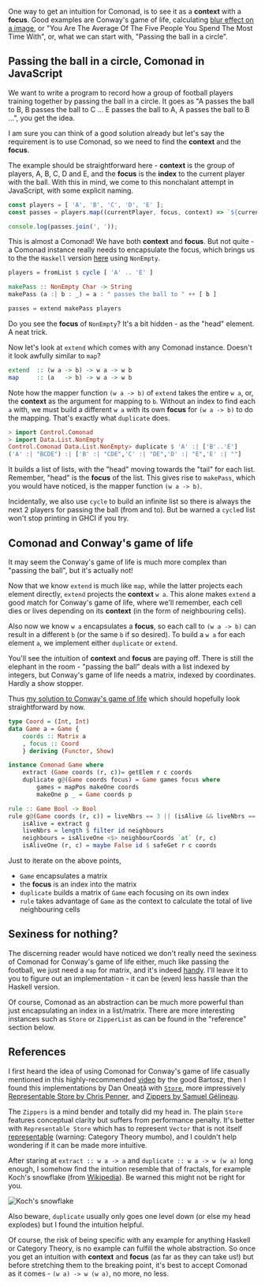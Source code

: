 One way to get an intuition for Comonad, is to see it as a **context** with a **focus**. Good examples are Conway's game of life, calculating [blur effect on a image](https://jaspervdj.be/posts/2014-11-27-comonads-image-processing.html), or "You Are The Average Of The Five People You Spend The Most Time With", or, what we can start with, "Passing the ball in a circle".

## Passing the ball in a circle, Comonad in JavaScript

We want to write a program to record how a group of football players training together by passing the ball in a circle. It goes as "A passes the ball to B, B passes the ball to C ... E passes the ball to A, A passes the ball to B ...", you get the idea.

I am sure you can think of a good solution already but let's say the requirement is to use Comonad, so we need to find the **context** and the **focus**. 

The example should be straightforward here - **context** is the group of players, A, B, C, D and E, and the **focus** is the **index** to the current player with the ball. With this in mind, we come to this nonchalant attempt in JavaScript, with some explicit naming.

```TypeScript
const players = [ 'A', 'B', 'C', 'D', 'E' ];
const passes = players.map((currentPlayer, focus, context) => `${currentPlayer} passes the ball to ${context[(focus + 1) % context.length]}`);

console.log(passes.join(', '));
```

This is almost a Comonad! We have both **context** and **focus**. But not quite - a Comonad instance really needs to encapsulate the focus, which brings us to the the `Haskell` version [here](https://github.com/hackle/comonad-matrix-conway/blob/master/src/Footy.hs) using `NonEmpty`.

```Haskell
players = fromList $ cycle [ 'A' .. 'E' ]

makePass :: NonEmpty Char -> String
makePass (a :| b : _) = a : " passes the ball to " ++ [ b ]

passes = extend makePass players
```

Do you see the **focus** of `NonEmpty`? It's a bit hidden - as the "head" element. A neat trick.

Now let's look at `extend` which comes with any Comonad instance. Doesn't it look awfully similar to `map`?

```Haskell
extend  :: (w a -> b) -> w a -> w b
map     :: (a   -> b) -> w a -> w b
```

Note how the mapper function `(w a -> b)` of `extend` takes the entire `w a`, or, the **context** as the argument for mapping to `b`. Without an index to find each `a` with, we must build a different `w a` with its own **focus** for `(w a -> b)` to do the mapping. That's exactly what `duplicate` does.

```Haskell
> import Control.Comonad
> import Data.List.NonEmpty
Control.Comonad Data.List.NonEmpty> duplicate $ 'A' :| ['B'..'E']
('A' :| "BCDE") :| ['B' :| "CDE",'C' :| "DE",'D' :| "E",'E' :| ""]
```

It builds a list of lists, with the "head" moving towards the "tail" for each list. Remember, "head" is the **focus** of the list. This gives rise to `makePass`, which you would have noticed, is the mapper function `(w a -> b)`.

Incidentally, we also use `cycle` to build an infinite list so there is always the next 2 players for passing the ball (from and to). But be warned a `cycle`d list won't stop printing in GHCI if you try.

## Comonad and Conway's game of life

It may seem the Conway's game of life is much more complex than "passing the ball", but it's actually not!

Now that we know `extend` is much like `map`, while the latter projects each element directly, `extend` projects the **context** `w a`. This alone makes `extend` a good match for Conway's game of life, where we'll remember, each cell dies or lives depending on its **context** (in the form of neighbouring cells).

Also now we know `w a` encapsulates a **focus**, so each call to `(w a -> b)` can result in a different `b` (or the same `b` if so desired). To build a `w a` for each element `a`, we implement either `duplicate` or `extend`.

You'll see the intuition of **context** and **focus** are paying off. There is still the elephant in the room - "passing the ball" deals with a list indexed by integers, but Conway's game of life needs a matrix, indexed by coordinates. Hardly a show stopper.

Thus [my solution to Conway's game of life](https://github.com/hackle/comonad-matrix-conway/blob/master/src/Game.hs) which should hopefully look straightforward by now.

```Haskell
type Coord = (Int, Int)
data Game a = Game { 
    coords :: Matrix a
    , focus :: Coord 
    } deriving (Functor, Show)

instance Comonad Game where
    extract (Game coords (r, c))= getElem r c coords
    duplicate g@(Game coords focus) = Game games focus where
        games = mapPos makeOne coords
        makeOne p _ = Game coords p

rule :: Game Bool -> Bool
rule g@(Game coords (r, c)) = liveNbrs == 3 || (isAlive && liveNbrs == 2) where
    isAlive = extract g
    liveNbrs = length $ filter id neighbours
    neighbours = isAliveOne <$> neighbourCoords `at` (r, c)
    isAliveOne (r, c) = maybe False id $ safeGet r c coords
```

Just to iterate on the above points,

* `Game` encapsulates a matrix
* the **focus** is an index into the matrix
* `duplicate` builds a matrix of `Game` each focusing on its own index
* `rule` takes advantage of `Game` as the context to calculate the total of live neighbouring cells

## Sexiness for nothing?

The discerning reader would have noticed we don't really need the sexiness of Comonad for Conway's game of life either, much like passing the football, we just need a `map` for matrix, and it's indeed [handy](https://mathjs.org/docs/datatypes/matrices.html#iterating). I'll leave it to you to figure out an implementation - it can be (even) less hassle than the Haskell version. 

Of course, Comonad as an abstraction can be much more powerful than just encapsulating an index in a list/matrix. There are more interesting instances such as `Store` or `ZipperList` as can be found in the "reference" section below.

## References

I first heard the idea of using Comonad for Conway's game of life casually mentioned in this highly-recommended [video](https://www.youtube.com/watch?v=C5oogxdX_Bo) by the good Bartosz, then I found this implementations by Dan Oneață with [`Store`](https://stackoverflow.com/questions/45506813/performance-of-conways-game-of-life-using-the-store-comonad), more impressively [Representable Store by Chris Penner](https://chrispenner.ca/posts/conways-game-of-life), and 
[Zippers by Samuel Gélineau](https://github.com/gelisam/conway/blob/master/src/Conway.hs).

The `Zippers` is a mind bender and totally did my head in. The plain `Store` features conceptual clarity but suffers from performance penalty. It's better with `Representable Store` which has to represent `Vector` that is not itself [representable](https://bartoszmilewski.com/2015/07/29/representable-functors/) (warning: Category Theory mumbo), and I couldn't help wondering if it can be made more intuitive.

After staring at `extract :: w a -> a` and `duplicate :: w a -> w (w a)` long enough, I somehow find the intuition resemble that of fractals, for example Koch's snowflake (from [Wikipedia](https://en.wikipedia.org/wiki/Koch_snowflake#/media/File:Von_Koch_curve.gif)). Be warned this might not be right for you.

![Koch's snowflake](https://upload.wikimedia.org/wikipedia/commons/f/fd/Von_Koch_curve.gif)

Also beware, `duplicate` usually only goes one level down (or else my head explodes) but I found the intuition helpful. 

Of course, the risk of being specific with any example for anything Haskell or Category Theory, is no example can fulfill the whole abstraction. So once you get an intuition with **context** and **focus** (as far as they can take us!) but before stretching them to the breaking point, it's best to accept Comonad as it comes - `(w a) -> w (w a)`, no more, no less.